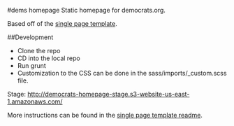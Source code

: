 #dems homepage
Static homepage for democrats.org.

Based off of the [single page template](https://github.com/democrats/frontend-templates/tree/master/single_page_template). 

##Development
* Clone the repo
* CD into the local repo
* Run grunt
* Customization to the CSS can be done in the sass/imports/_custom.scss file.

Stage: http://democrats-homepage-stage.s3-website-us-east-1.amazonaws.com/

More instructions can be found in the [single page template readme](https://github.com/democrats/frontend-templates/tree/master/single_page_template). 